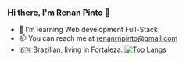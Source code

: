 ### Hi there, I'm Renan Pinto 👋

- 🌱 I’m learning Web development Full-Stack
- 📫 You can reach me at renanrnpinto@gmail.com
- 🇧🇷 Brazilian, living in Fortaleza.
[![Top Langs](https://github-readme-stats.vercel.app/api/top-langs/?username=Renan-Pint0&layout=compact)](https://github.com/anuraghazra/github-readme-stats)
